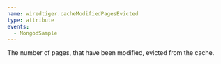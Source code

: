 ```yaml
---
name: wiredtiger.cacheModifiedPagesEvicted
type: attribute
events:
  - MongodSample
---
```


The number of pages, that have been modified, evicted from the cache.